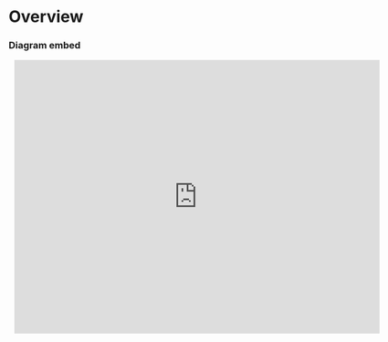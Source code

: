 # Overview

### Diagram embed

<div style="width: 640px; height: 480px; margin: 10px; position: relative;"><iframe allowfullscreen frameborder="0" style="width:640px; height:480px" src="https://lucid.app/documents/embeddedchart/14272f98-8324-4cbd-9557-d1a4c343bfc7" id="hloBzBszRsfq"></iframe></div>
